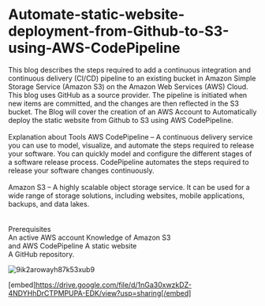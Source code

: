 # Automate-static-website-deployment-from-Github-to-S3-using-AWS-CodePipeline<br>
This blog describes the steps required to add a continuous integration and continuous delivery (CI/CD) pipeline to an existing bucket in Amazon Simple Storage Service (Amazon S3) on the Amazon Web Services (AWS) Cloud.<br>
This blog uses GitHub as a source provider. The pipeline is initiated when new items are committed, and the changes are then reflected in the S3 bucket.  The Blog will cover the creation of an AWS Account to Automatically deploy the static website from Github to S3 using AWS CodePipeline.<br><br>
Explanation about Tools AWS CodePipeline – A continuous delivery service you can use to model, visualize, and automate the steps required to release your software. You can quickly model and configure the different stages of a software release process. CodePipeline automates the steps required to release your software changes continuously.<br><br>
Amazon S3 – A highly scalable object storage service. It can be used for a wide range of storage solutions, including websites, mobile applications, backups, and data lakes.<br><br>  
Prerequisites<br>
An active AWS account Knowledge of Amazon S3<br>
and AWS CodePipeline A static website<br>
A GitHub repository.

![9ik2arowayh87k53xub9](https://user-images.githubusercontent.com/82276019/183611176-ae5877b8-6850-4f79-8fd0-3994e713b1e7.png)

 [embed]https://drive.google.com/file/d/1nGa30xwzkDZ-4NDYHhDrCTPMPUPA-EDK/view?usp=sharing[/embed]


<!-- [CICD Codepipeline.pdf](http://shankarsurya035.github.io/AUTOMATE-STATIC-WEBSITE-DEPLOYMENT-FROM-GITHUB-TO-S3-USING-AWS-CODEPIPELINE/CICD Codepipeline.pdf) -->
<!-- <embed src="CICD Codepipeline.pdf" type="application/pdf" width="100%" height="600%"> -->

